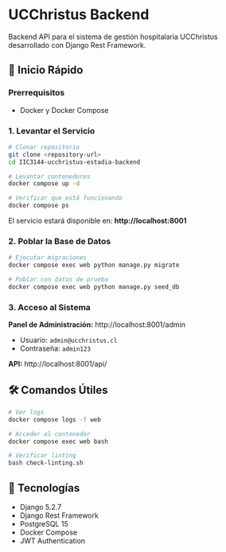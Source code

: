 # UCChristus Backend

Backend API para el sistema de gestión hospitalaria UCChristus desarrollado con Django Rest Framework.

## 🚀 Inicio Rápido

### Prerrequisitos
- Docker y Docker Compose

### 1. Levantar el Servicio

```bash
# Clonar repositorio
git clone <repository-url>
cd IIC3144-ucchristus-estadia-backend

# Levantar contenedores
docker compose up -d

# Verificar que está funcionando
docker compose ps
```

El servicio estará disponible en: **http://localhost:8001**

### 2. Poblar la Base de Datos

```bash
# Ejecutar migraciones
docker compose exec web python manage.py migrate

# Poblar con datos de prueba
docker compose exec web python manage.py seed_db
```

### 3. Acceso al Sistema

**Panel de Administración:** http://localhost:8001/admin
- Usuario: `admin@ucchristus.cl`
- Contraseña: `admin123`

**API:** http://localhost:8001/api/

## 🛠️ Comandos Útiles

```bash
# Ver logs
docker compose logs -f web

# Acceder al contenedor
docker compose exec web bash

# Verificar linting
bash check-linting.sh
```

## 🏥 Tecnologías

- Django 5.2.7
- Django Rest Framework
- PostgreSQL 15
- Docker Compose
- JWT Authentication